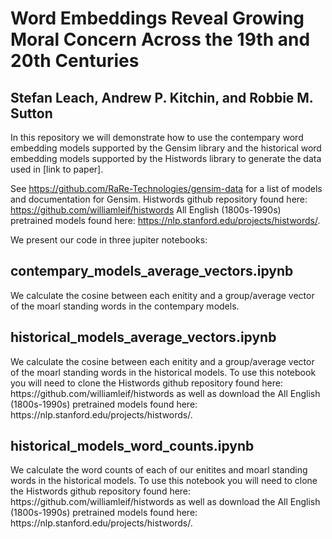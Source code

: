
<h1>Word Embeddings Reveal Growing Moral Concern Across the 19th and 20th Centuries</h1>

<h2>Stefan Leach, Andrew P. Kitchin, and Robbie M. Sutton</h2>

In this repository we will demonstrate how to use the contempary word embedding models supported by the Gensim library and the historical word embedding models supported by the Histwords library to generate the data used in [link to paper]. 

See https://github.com/RaRe-Technologies/gensim-data for a list of models and documentation for Gensim.
Histwords github repository found here: https://github.com/williamleif/histwords 
All English (1800s-1990s) pretrained models found here: https://nlp.stanford.edu/projects/histwords/.

We present our code in three jupiter notebooks:

<h2>contempary_models_average_vectors.ipynb</h2>
We calculate the cosine between each enitity and a group/average vector of the moarl standing words in the contempary models.

<h2>historical_models_average_vectors.ipynb</h2>
We calculate the cosine between each enitity and a group/average vector of the moarl standing words in the historical models. To use this notebook you will need to clone the Histwords github repository found here: https://github.com/williamleif/histwords as well as download the All English (1800s-1990s) pretrained models found here: https://nlp.stanford.edu/projects/histwords/.

<h2>historical_models_word_counts.ipynb</h2>
We calculate the word counts of each of our enitites and moarl standing words in the historical models. To use this notebook you will need to clone the Histwords github repository found here: https://github.com/williamleif/histwords as well as download the All English (1800s-1990s) pretrained models found here: https://nlp.stanford.edu/projects/histwords/.
